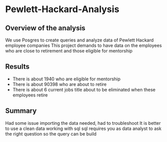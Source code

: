 # Pewlett-Hackard-Analysis

## Overview of the analysis

We use Posgres to create queries and analyze data of Pewlett Hackard employee companies 
This project demands to have data on the employees who are close to retirement and those eligible for mentorship

## Results

- There is about 1940 who are eligible for mentorship
- There is about 90398 who are about to retire 
- There is about 6 current jobs title about to be eliminated when these employees retire

## Summary

Had some issue importing the data needed, had to troubleshoot
It is better to use a clean data working with sql
sql requires you as data analyst to ask the right question so the query can be build 
